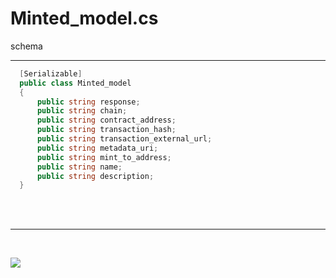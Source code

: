 # Minted_model.cs 

schema

-----

```csharp
  [Serializable]
  public class Minted_model
  {
      public string response;
      public string chain;
      public string contract_address;
      public string transaction_hash;
      public string transaction_external_url;
      public string metadata_uri;
      public string mint_to_address;
      public string name;
      public string description;
  }
```
</br>
</br>

-----
</br>


![](https://i.imgur.com/re02laa.jpg)













